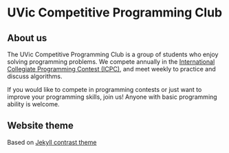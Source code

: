 # UVic Competitive Programming Club

## About us
The UVic Competitive Programming Club is a group of students who enjoy solving programming problems. We compete annually in the [International Collegiate Programming Contest (ICPC)](https://icpc.global/), and meet weekly to practice and discuss algorithms.

If you would like to compete in programming contests or just want to improve your programming skills, join us! Anyone with basic programming ability is welcome.

## Website theme

Based on [Jekyll contrast theme](https://github.com/niklasbuschmann/contrast)